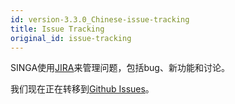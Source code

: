 ```yaml
---
id: version-3.3.0_Chinese-issue-tracking
title: Issue Tracking
original_id: issue-tracking
---
```


<!--- Licensed to the Apache Software Foundation (ASF) under one or more contributor license agreements.  See the NOTICE file distributed with this work for additional information regarding copyright ownership.  The ASF licenses this file to you under the Apache License, Version 2.0 (the "License"); you may not use this file except in compliance with the License.  You may obtain a copy of the License at http://www.apache.org/licenses/LICENSE-2.0 Unless required by applicable law or agreed to in writing, software distributed under the License is distributed on an "AS IS" BASIS, WITHOUT WARRANTIES OR CONDITIONS OF ANY KIND, either express or implied.  See the License for the specific language governing permissions and limitations under the License.  -->

SINGA使用[JIRA](https://issues.apache.org/jira/browse/singa)来管理问题，包括bug、新功能和讨论。

我们现在正在转移到[Github Issues](https://github.com/apache/singa/issues)。
